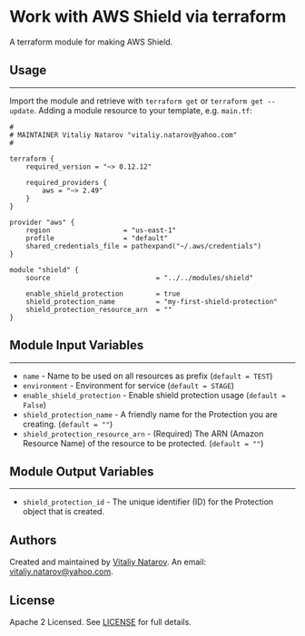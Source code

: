 # Work with AWS Shield via terraform

A terraform module for making AWS Shield.


## Usage
----------------------
Import the module and retrieve with ```terraform get``` or ```terraform get --update```. Adding a module resource to your template, e.g. `main.tf`:

```
#
# MAINTAINER Vitaliy Natarov "vitaliy.natarov@yahoo.com"
#

terraform {
    required_version = "~> 0.12.12"

    required_providers {
        aws = "~> 2.49"
    }
}

provider "aws" {
    region                  = "us-east-1"
    profile                 = "default"
    shared_credentials_file = pathexpand("~/.aws/credentials")
}

module "shield" {
    source                          = "../../modules/shield"

    enable_shield_protection        = true
    shield_protection_name          = "my-first-shield-protection"
    shield_protection_resource_arn  = ""
}
```

## Module Input Variables
----------------------
- `name` - Name to be used on all resources as prefix (`default = TEST`)
- `environment` - Environment for service (`default = STAGE`)
- `enable_shield_protection` - Enable shield protection usage (`default = False`)
- `shield_protection_name` - A friendly name for the Protection you are creating. (`default = ""`)
- `shield_protection_resource_arn` - (Required) The ARN (Amazon Resource Name) of the resource to be protected. (`default = ""`)

## Module Output Variables
----------------------
- `shield_protection_id` - The unique identifier (ID) for the Protection object that is created.


## Authors

Created and maintained by [Vitaliy Natarov](https://github.com/SebastianUA). An email: [vitaliy.natarov@yahoo.com](vitaliy.natarov@yahoo.com).

## License

Apache 2 Licensed. See [LICENSE](https://github.com/SebastianUA/terraform/blob/master/LICENSE) for full details.
